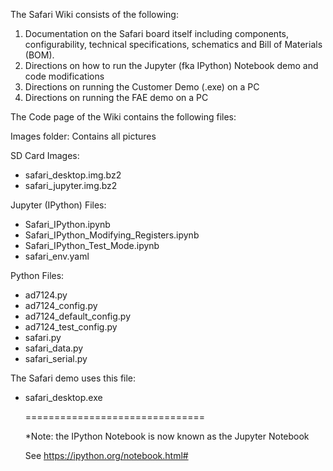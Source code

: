 The Safari Wiki consists of the following:
1.	Documentation on the Safari board itself including components, configurability, technical specifications, schematics and Bill of Materials (BOM).
2.	Directions on how to run the Jupyter (fka IPython) Notebook demo and code modifications
3.	Directions on running the Customer Demo (.exe) on a PC
4.	Directions on running the FAE demo on a PC

The Code page of the Wiki contains the following files:

Images folder: Contains all pictures


SD Card Images:
<ul>
<li> safari_desktop.img.bz2
<li> safari_jupyter.img.bz2
</ul>


Jupyter (IPython) Files:
<ul>
<li> Safari_IPython.ipynb
<li> Safari_IPython_Modifying_Registers.ipynb
<li> Safari_IPython_Test_Mode.ipynb
<li> safari_env.yaml
</ul>


Python Files:
<ul>
<li> ad7124.py
<li> ad7124_config.py
<li> ad7124_default_config.py
<li> ad7124_test_config.py
<li> safari.py
<li> safari_data.py
<li> safari_serial.py
</ul>

The Safari demo uses this file:
<ul>
<li> safari_desktop.exe

===============================

*Note: the IPython Notebook is now known as the Jupyter Notebook

See https://ipython.org/notebook.html# 
